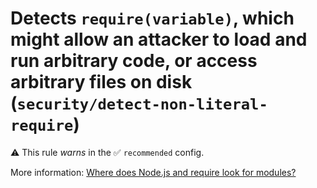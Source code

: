 # Detects `require(variable)`, which might allow an attacker to load and run arbitrary code, or access arbitrary files on disk (`security/detect-non-literal-require`)

⚠️ This rule _warns_ in the ✅ `recommended` config.

<!-- end auto-generated rule header -->

More information: [Where does Node.js and require look for modules?](http://www.bennadel.com/blog/2169-where-does-node-js-and-require-look-for-modules.htm)
